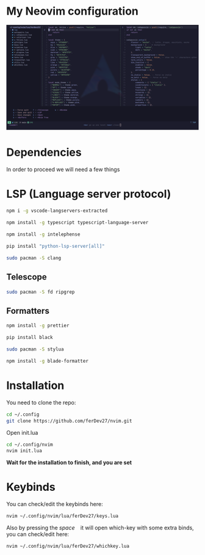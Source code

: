# My Neovim configuration

![nvim1](./screenshots/nvim_1.png)

# Dependencies

In order to proceed we will need a few things

# LSP (Language server protocol)

```bash
npm i -g vscode-langservers-extracted
```

```bash
npm install -g typescript typescript-language-server
```

```bash
npm install -g intelephense
```

```bash
pip install "python-lsp-server[all]"
```

```bash
sudo pacman -S clang
```

<h2>Telescope</h2>

```bash
sudo pacman -S fd ripgrep
```

<h2>Formatters</h2>

```bash
npm install -g prettier
```

```bash
pip install black
```

```bash
sudo pacman -S stylua
```

```bash
npm install -g blade-formatter
```

# Installation

You need to clone the repo:

```bash
cd ~/.config
git clone https://github.com/ferDev27/nvim.git
```

Open init.lua

```bash
cd ~/.config/nvim
nvim init.lua
```

**Wait for the installation to finish, and you are set**

# Keybinds

You can check/edit the keybinds here:

```bash
nvim ~/.config/nvim/lua/ferDev27/keys.lua
```

Also by pressing the _space_ ` ` it will open which-key with some extra binds, you can check/edit here:

```bash
nvim ~/.config/nvim/lua/ferDev27/whichkey.lua
```
